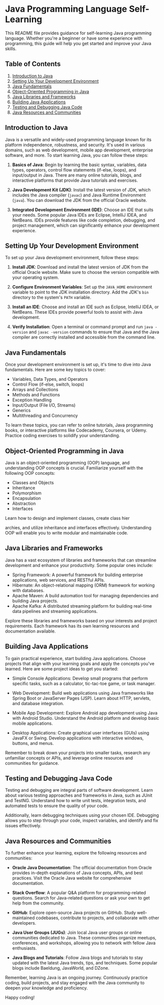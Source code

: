 # Java Programming Language Self-Learning

This README file provides guidance for self-learning Java programming language. Whether you're a beginner or have some experience with programming, this guide will help you get started and improve your Java skills.

## Table of Contents
1. [Introduction to Java](#introduction-to-java)
2. [Setting Up Your Development Environment](#setting-up-your-development-environment)
3. [Java Fundamentals](#java-fundamentals)
4. [Object-Oriented Programming in Java](#object-oriented-programming-in-java)
5. [Java Libraries and Frameworks](#java-libraries-and-frameworks)
6. [Building Java Applications](#building-java-applications)
7. [Testing and Debugging Java Code](#testing-and-debugging-java-code)
8. [Java Resources and Communities](#java-resources-and-communities)

## Introduction to Java

Java is a versatile and widely-used programming language known for its platform independence, robustness, and security. It's used in various domains, such as web development, mobile app development, enterprise software, and more. To start learning Java, you can follow these steps:

1. **Basics of Java**: Begin by learning the basic syntax, variables, data types, operators, control flow statements (if-else, loops), and input/output in Java. There are many online tutorials, blogs, and interactive platforms that provide Java tutorials and exercises.

2. **Java Development Kit (JDK)**: Install the latest version of JDK, which includes the Java compiler (`javac`) and Java Runtime Environment (`java`). You can download the JDK from the official Oracle website.

3. **Integrated Development Environment (IDE)**: Choose an IDE that suits your needs. Some popular Java IDEs are Eclipse, IntelliJ IDEA, and NetBeans. IDEs provide features like code completion, debugging, and project management, which can significantly enhance your development experience.

## Setting Up Your Development Environment

To set up your Java development environment, follow these steps:

1. **Install JDK**: Download and install the latest version of JDK from the official Oracle website. Make sure to choose the version compatible with your operating system.

2. **Configure Environment Variables**: Set up the `JAVA_HOME` environment variable to point to the JDK installation directory. Add the JDK's `bin` directory to the system's `PATH` variable.

3. **Install an IDE**: Choose and install an IDE such as Eclipse, IntelliJ IDEA, or NetBeans. These IDEs provide powerful tools to assist with Java development.

4. **Verify Installation**: Open a terminal or command prompt and run `java -version` and `javac -version` commands to ensure that Java and the Java compiler are correctly installed and accessible from the command line.

## Java Fundamentals

Once your development environment is set up, it's time to dive into Java fundamentals. Here are some key topics to cover:

- Variables, Data Types, and Operators
- Control Flow (if-else, switch, loops)
- Arrays and Collections
- Methods and Functions
- Exception Handling
- Input/Output (File I/O, Streams)
- Generics
- Multithreading and Concurrency

To learn these topics, you can refer to online tutorials, Java programming books, or interactive platforms like Codecademy, Coursera, or Udemy. Practice coding exercises to solidify your understanding.

## Object-Oriented Programming in Java

Java is an object-oriented programming (OOP) language, and understanding OOP concepts is crucial. Familiarize yourself with the following OOP concepts:

- Classes and Objects
- Inheritance
- Polymorphism
- Encapsulation
- Abstraction
- Interfaces

Learn how to design and implement classes, create class hier

archies, and utilize inheritance and interfaces effectively. Understanding OOP will enable you to write modular and maintainable code.

## Java Libraries and Frameworks

Java has a vast ecosystem of libraries and frameworks that can streamline development and enhance your productivity. Some popular ones include:

- Spring Framework: A powerful framework for building enterprise applications, web services, and RESTful APIs.
- Hibernate: An object-relational mapping (ORM) framework for working with databases.
- Apache Maven: A build automation tool for managing dependencies and building Java projects.
- Apache Kafka: A distributed streaming platform for building real-time data pipelines and streaming applications.

Explore these libraries and frameworks based on your interests and project requirements. Each framework has its own learning resources and documentation available.

## Building Java Applications

To gain practical experience, start building Java applications. Choose projects that align with your learning goals and apply the concepts you've learned. Here are some project ideas to get you started:

- Simple Console Applications: Develop small programs that perform specific tasks, such as a calculator, tic-tac-toe game, or task manager.

- Web Development: Build web applications using Java frameworks like Spring Boot or JavaServer Pages (JSP). Learn about HTTP, servlets, and database integration.

- Mobile App Development: Explore Android app development using Java with Android Studio. Understand the Android platform and develop basic mobile applications.

- Desktop Applications: Create graphical user interfaces (GUIs) using JavaFX or Swing. Develop applications with interactive windows, buttons, and menus.

Remember to break down your projects into smaller tasks, research any unfamiliar concepts or APIs, and leverage online resources and communities for guidance.

## Testing and Debugging Java Code

Testing and debugging are integral parts of software development. Learn about various testing approaches and frameworks in Java, such as JUnit and TestNG. Understand how to write unit tests, integration tests, and automated tests to ensure the quality of your code.

Additionally, learn debugging techniques using your chosen IDE. Debugging allows you to step through your code, inspect variables, and identify and fix issues effectively.

## Java Resources and Communities

To further enhance your learning, explore the following resources and communities:

- **Oracle Java Documentation**: The official documentation from Oracle provides in-depth explanations of Java concepts, APIs, and best practices. Visit the Oracle Java website for comprehensive documentation.

- **Stack Overflow**: A popular Q&A platform for programming-related questions. Search for Java-related questions or ask your own to get help from the community.

- **GitHub**: Explore open-source Java projects on GitHub. Study well-maintained codebases, contribute to projects, and collaborate with other developers.

- **Java User Groups (JUGs)**: Join local Java user groups or online communities dedicated to Java. These communities organize meetups, conferences, and workshops, allowing you to network with fellow Java enthusiasts.

- **Java Blogs and Tutorials**: Follow Java blogs and tutorials to stay updated with the latest Java trends, tips, and techniques. Some popular blogs include Baeldung, JavaWorld, and DZone.

Remember, learning Java is an ongoing journey. Continuously practice coding, build projects, and stay engaged with the Java community to deepen your knowledge and proficiency.

Happy coding!
